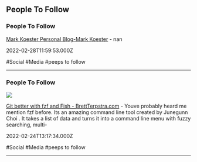 ## People To Follow

### People To Follow

[Mark Koester Personal Blog-Mark Koester](http://www.markwk.com) - nan

2022-02-28T11:59:53.000Z

#Social #Media #peeps to follow

---

### People To Follow

![](https://cdn3.brettterpstra.com/images/mepic_fb.jpg)

[Git better with fzf and Fish - BrettTerpstra.com](https://brettterpstra.com/2021/11/25/git-better-with-fzf-and-fish) - Youve probably heard me mention fzf before. Its an amazing command line tool created by Junegunn Choi . It takes a list of data and turns it into a command line menu with fuzzy searching, multi-

2022-02-24T13:17:34.000Z

#Social #Media #peeps to follow

---
